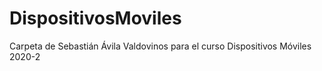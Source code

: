 # DispositivosMoviles
Carpeta de Sebastián Ávila Valdovinos para el curso Dispositivos Móviles 2020-2
